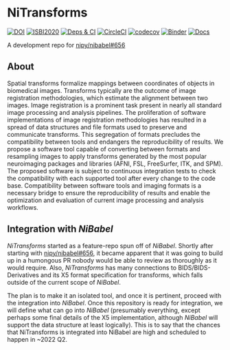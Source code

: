 # NiTransforms
[![DOI](https://joss.theoj.org/papers/10.21105/joss.03459/status.svg)](https://doi.org/10.21105/joss.03459)
[![ISBI2020](https://img.shields.io/badge/doi-10.31219%2Fosf.io%2F8aq7b-blue.svg)](https://doi.org/10.31219/osf.io/8aq7b)
[![Deps & CI](https://github.com/nipy/nitransforms/actions/workflows/travis.yml/badge.svg)](https://github.com/nipy/nitransforms/actions/workflows/travis.yml)
[![CircleCI](https://circleci.com/gh/nipy/nitransforms.svg?style=svg)](https://circleci.com/gh/nipy/nitransforms)
[![codecov](https://codecov.io/gh/nipy/nitransforms/branch/master/graph/badge.svg)](https://codecov.io/gh/nipy/nitransforms)
[![Binder](https://mybinder.org/badge_logo.svg)](https://mybinder.org/v2/gh/nipy/nitransforms/master?filepath=docs%2Fnotebooks%2F)
[![Docs](https://readthedocs.org/projects/nitransforms/badge/?version=latest)](http://nitransforms.readthedocs.io/en/latest/?badge=latest)

A development repo for [nipy/nibabel#656](https://github.com/nipy/nibabel/pull/656)

## About
Spatial transforms formalize mappings between coordinates of objects in biomedical images.
Transforms typically are the outcome of image registration methodologies, which estimate
the alignment between two images.
Image registration is a prominent task present in nearly all standard image processing
and analysis pipelines.
The proliferation of software implementations of image registration methodologies has
resulted in a spread of data structures and file formats used to preserve and communicate
transforms.
This segregation of formats precludes the compatibility between tools and endangers the
reproducibility of results.
We propose a software tool capable of converting between formats and resampling images
to apply transforms generated by the most popular neuroimaging packages and libraries
(AFNI, FSL, FreeSurfer, ITK, and SPM).
The proposed software is subject to continuous integration tests to check the
compatibility with each supported tool after every change to the code base.
Compatibility between software tools and imaging formats is a necessary bridge
to ensure the reproducibility of results and enable the optimization and evaluation
of current image processing and analysis workflows.

## Integration with *NiBabel*
*NiTransforms* started as a feature-repo spun off of *NiBabel*.
Shortly after starting with [nipy/nibabel#656](https://github.com/nipy/nibabel/pull/656), it became apparent that it was going to build up in a humongous PR nobody would be able to review as thoroughly as it would require.
Also, *NiTransforms* has many connections to BIDS/BIDS-Derivatives and its X5 format specification for transforms, which falls outside of the current scope of *NiBabel*.

The plan is to make it an isolated tool, and once it is pertinent, proceed with the integration into *NiBabel*.
Once this repository is ready for integration, we will define what can go into *NiBabel* (presumably everything, except perhaps some final details of the X5 implementation, although *NiBabel* will support the data structure at least logically).
This is to say that the chances that NiTransforms is integrated into NiBabel are high and scheduled to happen in ~2022 Q2.
